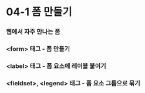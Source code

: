 # 04-1 폼 만들기

### 웹에서 자주 만나는 폼

### &lt;form&gt; 태그 - 폼 만들기

### &lt;label&gt; 태그 - 폼 요소에 레이블 붙이기

### &lt;fieldset&gt;, &lt;legend&gt; 태그 - 폼 요소 그룹으로 묶기



